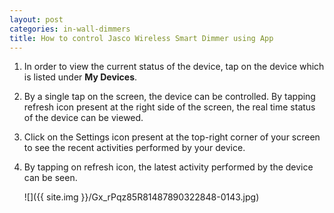 ```yaml
---
layout: post
categories: in-wall-dimmers
title: How to control Jasco Wireless Smart Dimmer using App
---
```


1. In order to view the current status of the device, tap on the device which is listed under **My Devices**.

2. By a single tap on the screen, the device can be controlled. By tapping refresh icon present at the right side of the screen, the real time status of the device can be viewed.

3. Click on the Settings icon present at the top-right corner of your screen to see the recent activities performed by your device.

4. By tapping on refresh icon, the latest activity performed by the device can be seen.

    ![]({{ site.img }}/Gx_rPqz85R81487890322848-0143.jpg)